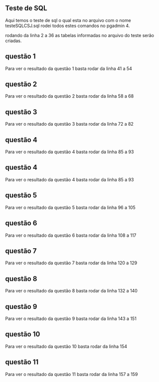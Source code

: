 ## Teste de SQL

Aqui temos o teste de sql o qual esta no arquivo com o nome testeSQLCSJ.sql rodei todos estes comandos no pgadmin 4.

rodando da linha 2 a 36 as tabelas informadas no arquivo do teste serão criadas.

## questão 1

Para ver o resultado da questão 1 basta rodar da linha 41 a 54

## questão 2

Para ver o resultado da questão 2 basta rodar da linha 58 a 68

## questão 3

Para ver o resultado da questão 3 basta rodar da linha 72 a 82

## questão 4

Para ver o resultado da questão 4 basta rodar da linha 85 a 93

## questão 4

Para ver o resultado da questão 4 basta rodar da linha 85 a 93

## questão 5

Para ver o resultado da questão 5 basta rodar da linha 96 a 105

## questão 6

Para ver o resultado da questão 6 basta rodar da linha 108 a 117

## questão 7

Para ver o resultado da questão 7 basta rodar da linha 120 a 129

## questão 8

Para ver o resultado da questão 8 basta rodar da linha 132 a 140

## questão 9

Para ver o resultado da questão 9 basta rodar da linha 143 a 151

## questão 10

Para ver o resultado da questão 10 basta rodar da linha 154

## questão 11

Para ver o resultado da questão 11 basta rodar da linha 157 a 159